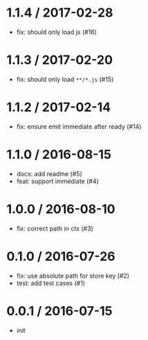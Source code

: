 
1.1.4 / 2017-02-28
==================

  * fix: should only load js (#16)

1.1.3 / 2017-02-20
==================

  * fix: should only load `**/*.js` (#15)

1.1.2 / 2017-02-14
==================

  * fix: ensure emit immediate after ready (#14)

1.1.0 / 2016-08-15
==================

  * docs: add readme (#5)
  * feat: support immediate (#4)

1.0.0 / 2016-08-10
==================

  * fix: correct path in ctx (#3)

0.1.0 / 2016-07-26
==================

  * fix: use absolute path for store key (#2)
  * test: add test cases (#1)

0.0.1 / 2016-07-15
==================

  * init
